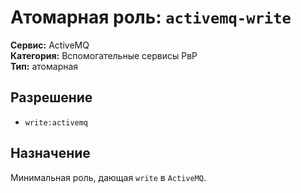 # Атомарная роль: `activemq-write`

**Сервис:** ActiveMQ  
**Категория:** Вспомогательные сервисы РвР  
**Тип:** атомарная

## Разрешение
- `write:activemq`

## Назначение
Минимальная роль, дающая `write` в `ActiveMQ`.
